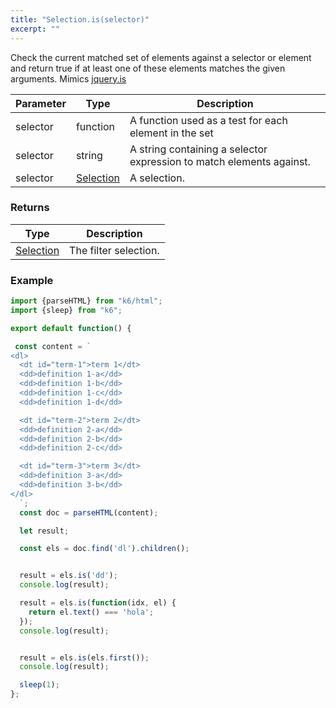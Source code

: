 ```yaml
---
title: "Selection.is(selector)"
excerpt: ""
---
```

Check the current matched set of elements against a selector or element and return true if at least one of these elements matches the given arguments.
Mimics [jquery.is](https://api.jquery.com/is/)


| Parameter | Type | Description |
| --------- | ---- | ----------- |
| selector | function | A function used as a test for each element in the set |
| selector | string | A string containing a selector expression to match elements against. |
| selector | [Selection](/javascript-api/k6-html/selection) | A selection. |


### Returns

| Type | Description |
| ---- | ----------- |
| [Selection](/javascript-api/k6-html/selection) | The filter selection. |


### Example

<div class="code-group" data-props='{"labels": []}'>

```js
import {parseHTML} from "k6/html";
import {sleep} from "k6";

export default function() {

 const content = `
<dl>
  <dt id="term-1">term 1</dt>
  <dd>definition 1-a</dd>
  <dd>definition 1-b</dd>
  <dd>definition 1-c</dd>
  <dd>definition 1-d</dd>

  <dt id="term-2">term 2</dt>
  <dd>definition 2-a</dd>
  <dd>definition 2-b</dd>
  <dd>definition 2-c</dd>

  <dt id="term-3">term 3</dt>
  <dd>definition 3-a</dd>
  <dd>definition 3-b</dd>
</dl>
  `;
  const doc = parseHTML(content);

  let result;

  const els = doc.find('dl').children();


  result = els.is('dd');
  console.log(result);

  result = els.is(function(idx, el) {
    return el.text() === 'hola';
  });
  console.log(result);


  result = els.is(els.first());
  console.log(result);

  sleep(1);
};
```

</div>
